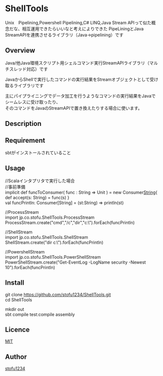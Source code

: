 ShellTools
====
Unix　Pipelining,Powershell Pipelining,C# LINQ,Java Stream APIって似た概念だな、相互運用できたらいいなと考えによりできた
PipeLiningとJava StreamAPIを連携させるライブラリ（Java→pipelining）です

## Overview
Java/他Java環境スクリプト用シェルコマンド実行StreamAPIライブラリ（マルチスレッド対応）です

JavaからShellで実行したコマンドの実行結果をStreamオブジェクトとして受け取るライブラリです

主にパイプライニングでデータ加工を行うようなコマンドの実行結果をJavaでシームレスに受け取ったり、  
そのコマンドをJavaのStreamAPIで置き換えたりする場合に使います。

## Description

## Requirement
sbtがインストールされていること

## Usage
//Scalaインタプリタで実行した場合  
//事前準備  
implicit def funcToConsumer( func : String => Unit ) = new Consumer[String](){ def accept(s: String) = func(s) }  
val funcPrintln: Consumer[String] = (st:String) => println(st)  

//ProcessStream  
import jp.co.stofu.ShellTools.ProcessStream  
ProcessStream.create("cmd","/c","dir","c:\\").forEach(funcPrintln)  

//ShellStream  
import jp.co.stofu.ShellTools.ShellStream  
ShellStream.create("dir c:\\").forEach(funcPrintln)  

//PowershellStream  
import jp.co.stofu.ShellTools.PowerShellStream  
PowerShellStream.create("Get-EventLog -LogName security -Newest 10").forEach(funcPrintln)  

## Install

git clone https://github.com/stofu1234/ShellTools.git  
cd ShellTools  

mkdir out  
sbt compile test:compile assembly  

## Licence

[MIT](https://github.com/tcnksm/tool/blob/master/LICENCE)

## Author

[stofu1234](https://github.com/stofu1234)
